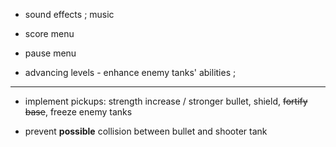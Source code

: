 
- sound effects ; music

- score menu

- pause menu

- advancing levels - enhance enemy tanks' abilities ;


***

- implement pickups: strength increase / stronger bullet, shield, ~~fortify base~~, freeze enemy tanks

- prevent **possible** collision between bullet and shooter tank

